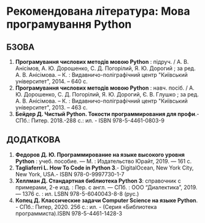 # Рекомендована література:  Мова програмування Python

## БЗОВА
1. **Програмування числових методів мовою Python** : підруч. / А. В. Анісімов, А. Ю. Дорошенко, С. Д. Погорілий, Я. Ю. Дорогий ; за ред. А. В. Анісімова. – К. : Видавничо-поліграфічний центр "Київський університет", 2014. – 640 с.
1. **Програмування числових методів мовою Python** : навч. посіб. / А. Ю. Дорошенко, С. Д. Погорілий, Я. Ю. Дорогий, Є. В. Глушко ; за ред. А. В. Анісімова. – К. : Видавничо-поліграфічний центр "Київський університет", 2013. – 463 с.
1. **Бейдер Д. Чистый Python. Токости программирования для профи**.-СПб.: Питер. 2018.-288 с.: ил. - ISBN 978-5-4461-0803-9

## ДОДАТКОВА
1. **Федоров Д. Ю. Программирование на языке высокого уровня Python** : учеб. пособие.  — М. : Издательство Юрайт, 2019. — 161 с.  
1. **Tagliaferri L. How To Code in Python 3**.- DigitalOcean, New York City, New York, USA.- ISBN 978-0-9997730-1-7
1. **Хеллман Д. Стандартная библиотека Python 3**: справочник с примерами, 2-е изд. : Пер. с англ. — СПб. : ООО “Диалектика”, 2019. — 1376 с. : ил. LSBN 978-5-6040043-8-8 (рус.)
1. **Копец Д. Классические задачи Computer Science на языке Python**. - СПб.: Питер, 2020. 256 с.: ил. - (Серия «Библиотека программиста).ISBN 978-5-4461-1428-3
